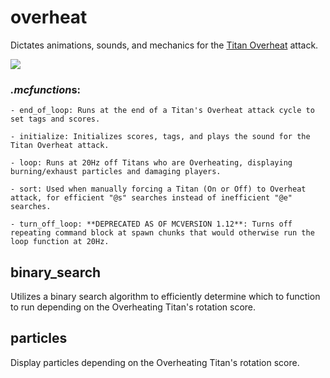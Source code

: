 # overheat
Dictates animations, sounds, and mechanics for the [Titan Overheat](https://www.youtube.com/watch?v=A29wvsLgCXA) attack.

![](https://media.giphy.com/media/d47Jd4x9fjQMr38s/giphy.gif)

### *.mcfunction*s:
    - end_of_loop: Runs at the end of a Titan's Overheat attack cycle to set tags and scores.
    
    - initialize: Initializes scores, tags, and plays the sound for the Titan Overheat attack.
    
    - loop: Runs at 20Hz off Titans who are Overheating, displaying burning/exhaust particles and damaging players.
    
    - sort: Used when manually forcing a Titan (On or Off) to Overheat attack, for efficient "@s" searches instead of inefficient "@e" searches.
    
    - turn_off_loop: **DEPRECATED AS OF MCVERSION 1.12**: Turns off repeating command block at spawn chunks that would otherwise run the loop function at 20Hz.
    
## binary_search
Utilizes a binary search algorithm to efficiently determine which to function to run depending on the Overheating Titan's rotation score.

## particles
Display particles depending on the Overheating Titan's rotation score.
